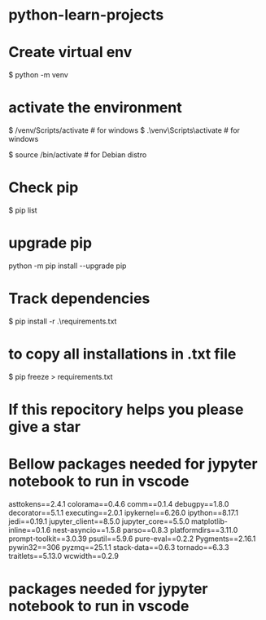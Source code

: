 # python-learn-projects


# Create virtual env
$ python -m venv <replace your env name eg: myenv> 

# activate the environment
$ /venv/Scripts/activate # for windows
$ .\venv\Scripts\activate # for windows

$ source <replace with ur env name eg: myenv>/bin/activate # for Debian distro

# Check pip
$ pip list

# upgrade pip
python -m pip install --upgrade pip

# Track dependencies
$ pip install -r .\requirements.txt
# to copy all installations in .txt file
$ pip freeze > requirements.txt


# If this repocitory helps you please give a star

# Bellow packages needed for jypyter notebook to run in vscode
asttokens==2.4.1
colorama==0.4.6
comm==0.1.4
debugpy==1.8.0
decorator==5.1.1
executing==2.0.1
ipykernel==6.26.0
ipython==8.17.1
jedi==0.19.1
jupyter_client==8.5.0
jupyter_core==5.5.0
matplotlib-inline==0.1.6
nest-asyncio==1.5.8
parso==0.8.3
platformdirs==3.11.0
prompt-toolkit==3.0.39
psutil==5.9.6
pure-eval==0.2.2
Pygments==2.16.1
pywin32==306
pyzmq==25.1.1
stack-data==0.6.3
tornado==6.3.3
traitlets==5.13.0
wcwidth==0.2.9
# packages needed for jypyter notebook to run in vscode
